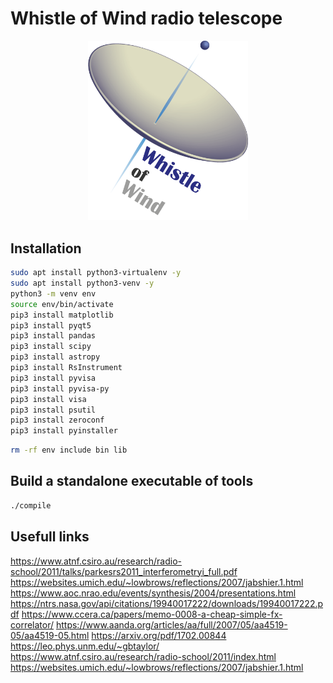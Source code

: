 # Whistle of Wind radio telescope

<p align="center">
  <img src="icons/whistle_of_wind.png" width="256">
</p>

## Installation

```bash
sudo apt install python3-virtualenv -y
sudo apt install python3-venv -y
python3 -m venv env
source env/bin/activate
pip3 install matplotlib
pip3 install pyqt5
pip3 install pandas
pip3 install scipy
pip3 install astropy
pip3 install RsInstrument
pip3 install pyvisa
pip3 install pyvisa-py
pip3 install visa
pip3 install psutil
pip3 install zeroconf
pip3 install pyinstaller
```

```bash
rm -rf env include bin lib
```

## Build a standalone executable of tools

```bash
./compile
```

## Usefull links

<https://www.atnf.csiro.au/research/radio-school/2011/talks/parkesrs2011_interferometryi_full.pdf>
<https://websites.umich.edu/~lowbrows/reflections/2007/jabshier.1.html>
<https://www.aoc.nrao.edu/events/synthesis/2004/presentations.html>
<https://ntrs.nasa.gov/api/citations/19940017222/downloads/19940017222.pdf>
<https://www.ccera.ca/papers/memo-0008-a-cheap-simple-fx-correlator/>
<https://www.aanda.org/articles/aa/full/2007/05/aa4519-05/aa4519-05.html>
<https://arxiv.org/pdf/1702.00844>
<https://leo.phys.unm.edu/~gbtaylor/>
<https://www.atnf.csiro.au/research/radio-school/2011/index.html>
<https://websites.umich.edu/~lowbrows/reflections/2007/jabshier.1.html>
